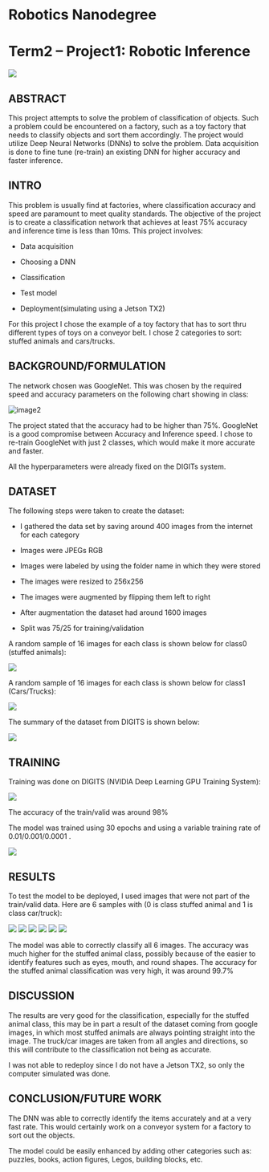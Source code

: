 # Robotics Nanodegree #

# Term2 – Project1: Robotic Inference #

![](./media/image1.jpeg)

## ABSTRACT ##

This project attempts to solve the problem of classification of objects.
Such a problem could be encountered on a factory, such as a toy factory
that needs to classify objects and sort them accordingly. The project
would utilize Deep Neural Networks (DNNs) to solve the problem. Data
acquisition is done to fine tune (re-train) an existing DNN for higher
accuracy and faster inference.

## INTRO ##

This problem is usually find at factories, where classification accuracy
and speed are paramount to meet quality standards. The objective of the
project is to create a classification network that achieves at least 75%
accuracy and inference time is less than 10ms. This project involves:

-   Data acquisition

-   Choosing a DNN

-   Classification

-   Test model

-   Deployment(simulating using a Jetson TX2)

For this project I chose the example of a toy factory that has to sort
thru different types of toys on a conveyor belt. I chose 2 categories to
sort: stuffed animals and cars/trucks.

## BACKGROUND/FORMULATION ##

The network chosen was GoogleNet. This was chosen by the required speed
and accuracy parameters on the following chart showing in class:

![image2](./media/image2.jpeg)

The project stated that the accuracy had to be higher than 75%.
GoogleNet is a good compromise between Accuracy and Inference speed. I
chose to re-train GoogleNet with just 2 classes, which would make it
more accurate and faster.

All the hyperparameters were already fixed on the DIGITs system.

## DATASET ##

The following steps were taken to create the dataset:

-   I gathered the data set by saving around 400 images from the
    internet for each category

-   Images were JPEGs RGB

-   Images were labeled by using the folder name in which they were
    stored

-   The images were resized to 256x256

-   The images were augmented by flipping them left to right

-   After augmentation the dataset had around 1600 images

-   Split was 75/25 for training/validation

A random sample of 16 images for each class is shown below for class0
(stuffed animals):

![](./media/image3.jpeg)

A random sample of 16 images for each class is shown below for class1
(Cars/Trucks):

![](./media/image4.jpeg)

The summary of the dataset from DIGITS is shown below:

![](./media/image5.png)

## TRAINING ##

Training was done on DIGITS (NVIDIA Deep Learning GPU Training System):

![](./media/image6.png)

The accuracy of the train/valid was around 98%

The model was trained using 30 epochs and using a variable training rate
of 0.01/0.001/0.0001 .

![](./media/image7.png)

## RESULTS ##

To test the model to be deployed, I used images that were not part of
the train/valid data. Here are 6 samples with (0 is class stuffed animal
and 1 is class car/truck):

![](./media/image8.png)
![](./media/image9.png)
![](./media/image10.png)
![](./media/image11.png)
![](./media/image12.png)
![](./media/image13.png)

The model was able to correctly classify all 6 images. The accuracy was
much higher for the stuffed animal class, possibly because of the easier
to identify features such as eyes, mouth, and round shapes. The accuracy
for the stuffed animal classification was very high, it was around 99.7%

## DISCUSSION ##

The results are very good for the classification, especially for the
stuffed animal class, this may be in part a result of the dataset coming
from google images, in which most stuffed animals are always pointing
straight into the image. The truck/car images are taken from all angles
and directions, so this will contribute to the classification not being
as accurate.

I was not able to redeploy since I do not have a Jetson TX2, so only the
computer simulated was done.

## CONCLUSION/FUTURE WORK ##

The DNN was able to correctly identify the items accurately and at a
very fast rate. This would certainly work on a conveyor system for a
factory to sort out the objects.

The model could be easily enhanced by adding other categories such as:
puzzles, books, action figures, Legos, building blocks, etc.
